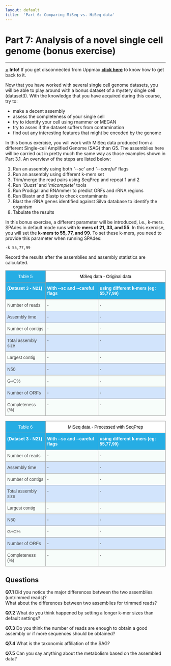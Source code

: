 ```yaml
---
layout: default
title:  'Part 6: Comparing MiSeq vs. HiSeq data'
---
```


# Part 7: Analysis of a novel single cell genome (bonus exercise)
---

<!-- <p class="bg-warning">If you get disconnected from Uppmax [click here](lostConnection) to know how to get back </p> -->
<div class="alert alert-info">
  <a href="#" class="close" data-dismiss="alert" aria-label="close">&times;</a>
  <strong>Info!</strong> If you get disconnected from Uppmax <a href="lostConnection"><strong>click here</strong></a> to know how to get back to it.
</div>

Now that you have worked with several single cell genome datasets, you will be able to play around with a bonus dataset of a mystery single cell (dataset3). 
With the knowledge that you have acquired during this course, try to:

- make a decent assembly
- assess the completeness of your single cell
- try to identify your cell using rnammer or MEGAN
- try to asses if the dataset suffers from contamination
- find out any interesting features that might be encoded by the genome

In this bonus exercise, you will work with MiSeq data produced from a different Single-cell Amplified Genome (SAG) than G5. 
The assemblies here will be carried out in pretty much the same way as those examples shown in Part 3.1.
An overview of the steps are listed below:

1. Run an assembly using both *'--sc'* and *'--careful'* flags
2. Run an assembly using different k-mers set
3. Trim/merge the read pairs using SeqPrep and repeat 1 and 2
4. Run *'Quast'* and *'micomplete'* tools
5. Run Prodigal and RNAmmer to predict ORFs and rRNA regions
6. Run Blastn and Blastp to check contaminants
7. Blast the rRNA genes identified against Silva database to identify the organism
8. Tabulate the results

In this bonus exercise, a different parameter will be introduced, i.e., k-mers. SPAdes in default mode runs with **k-mers of 21, 33, and 55**. 
In this exercise, you will set the **k-mers to 55, 77, and 99**. To set these k-mers, you need to provide this parameter when running SPAdes:

```
-k 55,77,99
```

Record the results after the assemblies and assembly statistics are calculated.

<p>
<style type="text/css">
.tg  {border-collapse:collapse;border-spacing:0;border-color:#999;}
.tg td{font-family:Arial, sans-serif;font-size:14px;padding:10px 5px;border-style:solid;border-width:1px;overflow:hidden;word-break:normal;border-color:#999;color:#444;background-color:#F7FDFA;}
.tg th{font-family:Arial, sans-serif;font-size:14px;font-weight:normal;padding:10px 5px;border-style:solid;border-width:1px;overflow:hidden;word-break:normal;border-color:#999;color:#fff;background-color:#26ADE4;}
.tg .tg-yw4l{vertical-align:top}
.tg .tg-pxng{background-color:#ffffff;color:#000000;vertical-align:top}
.tg .tg-25to{background-color:#26ade4;font-weight:bold;color:#ffffff;vertical-align:top}
.tg .tg-6k2t{background-color:#D2E4FC;vertical-align:top}
</style>
<table class="tg">
  <tr>
    <th class="tg-yw4l">Table 5</th>
    <th class="tg-pxng" colspan="2">MiSeq data - Original data</th>
  </tr>
  <tr>
    <td class="tg-25to">(Dataset 3 - N21)</td>
    <td class="tg-25to">With --sc and --careful flags</td>
    <td class="tg-25to">using different k-mers (eg: 55,77,99)</td>
  </tr>
  <tr>
    <td class="tg-yw4l">Number of reads</td>
    <td class="tg-yw4l">-</td>
    <td class="tg-yw4l">-</td>
  </tr>
  <tr>
    <td class="tg-6k2t">Assembly time</td>
    <td class="tg-6k2t">-</td>
    <td class="tg-6k2t">-</td>
  </tr>
  <tr>
    <td class="tg-yw4l">Number of contigs</td>
    <td class="tg-yw4l">-</td>
    <td class="tg-yw4l">-</td>
  </tr>
  <tr>
    <td class="tg-6k2t">Total assembly size</td>
    <td class="tg-6k2t">-</td>
    <td class="tg-6k2t">-</td>
  </tr>
  <tr>
    <td class="tg-yw4l">Largest contig</td>
    <td class="tg-yw4l">-</td>
    <td class="tg-yw4l">-</td>
  </tr>
  <tr>
    <td class="tg-6k2t">N50</td>
    <td class="tg-6k2t">-</td>
    <td class="tg-6k2t">-</td>
  </tr>
  <tr>
    <td class="tg-yw4l">G+C%</td>
    <td class="tg-yw4l">-</td>
    <td class="tg-yw4l">-</td>
  </tr>
  <tr>
    <td class="tg-6k2t">Number of ORFs</td>
    <td class="tg-6k2t">-</td>
    <td class="tg-6k2t">-</td>
  </tr>
  <tr>
    <td class="tg-yw4l">Completeness (%)</td>
    <td class="tg-yw4l">-</td>
    <td class="tg-yw4l">-</td>
  </tr>
</table>
</p>

<p>
<style type="text/css">
.tg  {border-collapse:collapse;border-spacing:0;border-color:#999;}
.tg td{font-family:Arial, sans-serif;font-size:14px;padding:10px 5px;border-style:solid;border-width:1px;overflow:hidden;word-break:normal;border-color:#999;color:#444;background-color:#F7FDFA;}
.tg th{font-family:Arial, sans-serif;font-size:14px;font-weight:normal;padding:10px 5px;border-style:solid;border-width:1px;overflow:hidden;word-break:normal;border-color:#999;color:#fff;background-color:#26ADE4;}
.tg .tg-yw4l{vertical-align:top}
.tg .tg-pxng{background-color:#ffffff;color:#000000;vertical-align:top}
.tg .tg-25to{background-color:#26ade4;font-weight:bold;color:#ffffff;vertical-align:top}
.tg .tg-6k2t{background-color:#D2E4FC;vertical-align:top}
</style>
<table class="tg">
  <tr>
    <th class="tg-yw4l">Table 6</th>
    <th class="tg-pxng" colspan="2">MiSeq data - Processed with SeqPrep<br></th>
  </tr>
  <tr>
    <td class="tg-25to">(Dataset 3 - N21)</td>
    <td class="tg-25to">With --sc and --careful flags</td>
    <td class="tg-25to">using different k-mers (eg: 55,77,99)</td>
  </tr>
  <tr>
    <td class="tg-yw4l">Number of reads</td>
    <td class="tg-yw4l">-</td>
    <td class="tg-yw4l">-</td>
  </tr>
  <tr>
    <td class="tg-6k2t">Assembly time</td>
    <td class="tg-6k2t">-</td>
    <td class="tg-6k2t">-</td>
  </tr>
  <tr>
    <td class="tg-yw4l">Number of contigs</td>
    <td class="tg-yw4l">-</td>
    <td class="tg-yw4l">-</td>
  </tr>
  <tr>
    <td class="tg-6k2t">Total assembly size</td>
    <td class="tg-6k2t">-</td>
    <td class="tg-6k2t">-</td>
  </tr>
  <tr>
    <td class="tg-yw4l">Largest contig</td>
    <td class="tg-yw4l">-</td>
    <td class="tg-yw4l">-</td>
  </tr>
  <tr>
    <td class="tg-6k2t">N50</td>
    <td class="tg-6k2t">-</td>
    <td class="tg-6k2t">-</td>
  </tr>
  <tr>
    <td class="tg-yw4l">G+C%</td>
    <td class="tg-yw4l">-</td>
    <td class="tg-yw4l">-</td>
  </tr>
  <tr>
    <td class="tg-6k2t">Number of ORFs</td>
    <td class="tg-6k2t">-</td>
    <td class="tg-6k2t">-</td>
  </tr>
  <tr>
    <td class="tg-yw4l">Completeness (%)</td>
    <td class="tg-yw4l">-</td>
    <td class="tg-yw4l">-</td>
  </tr>
</table>
</p>

## Questions

**Q7.1** Did you notice the major differences between the two assemblies (untrimmed reads)?  
What about the differences between two assemblies for trimmed reads?  

**Q7.2** What do you think happened by setting a longer k-mer sizes than default settings?  

**Q7.3** Do you think the number of reads are enough to obtain a good assembly or if more sequences should be obtained?  

**Q7.4** What is the taxonomic affiliation of the SAG?  

**Q7.5** Can you say anything about the metabolism based on the assembled data?  
